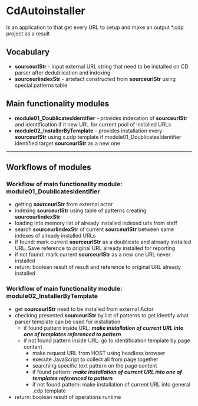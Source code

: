 # CdAutoinstaller

Is an application to that get every URL to setup and make an output *.cdp project as a result

## Vocabulary
- **sourceurlStr** - input external URL string that need to be installed on CD parser after dedublication and indexing
- **sourceurlindexStr** - artefact constructed from **sourceurlStr** using special patterns table

## Main functionality modules
- **module01_DoublicatesIdentifier** - provides indexation of **sourceurlStr** and identification if it new URL for current pool of installed URLs
- **module02_InstallerByTemplate** - provides installation every **sourceurlStr** using x.cdp template if module01_DoublicatesIdentifier identified target **sourceurlStr** as a new one
---
## Workflows of modules
### Workflow of main functionality module: **module01_DoublicatesIdentifier**
- getting **sourceurlStr** from external actor
- indexing **sourceurlStr** using table of patterns creating **sourceurlindexStr**
- loading into memory list of already installed indexed urls from staff
- search **sourceurlindexStr** of current **sourceurlStr** between same indexes of already installed URLs
- if found: mark current **sourceurlStr** as a doublicate and already installed URL. Save reference to original URL already installed for reporting
- if not found: mark current **sourceurlStr** as a new one URL never installed
- return: boolean result of result and reference to original URL already installed

### Workflow of main functionality module: **module02_InstallerByTemplate**
- get **sourceurlStr** need to be installed from external Actor
- checking presented **sourceurlStr** by list of patterns to get identify what parser template can be used for installation
  - if found pattern inside URL: ***make installation of current URL into one of templates referenced to pattern***
  - if not found pattern inside URL: go to identification template by page content
    - make request URL from HOST using headless browser
    - execute JavaScript to collect all <iframes> from page together
    - searching specific text pattern on the page content
    - if found pattern: ***make installation of current URL into one of templates referenced to pattern***
    - if not found pattern: make installation of current URL into general .cdp template
- return: boolean result of operations runtime


<!---markdown completed using https://dillinger.io/ web application -->
